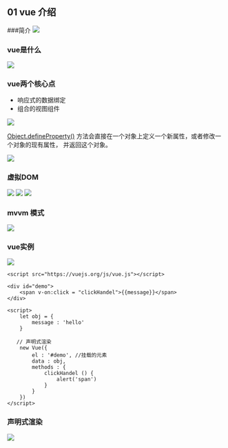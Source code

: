 ## 01 vue 介绍

###简介
![](./images/Jietu20171206-110538.jpg)

### vue是什么
![](./images/Jietu20171206-110729.jpg)

### vue两个核心点

- 响应式的数据绑定
- 组合的视图组件

![](./images/Jietu20171206-110858.jpg)


[Object.defineProperty()](https://developer.mozilla.org/zh-CN/docs/Web/JavaScript/Reference/Global_Objects/Object/defineProperty) 方法会直接在一个对象上定义一个新属性，或者修改一个对象的现有属性， 并返回这个对象。

![](./images/Jietu20171206-111521@2x.jpg)

### 虚拟DOM 

![](./images/Jietu20171206-111804.jpg)
![](./images/Jietu20171206-112125.jpg)
![](./images/虚拟DOM示意图.png)

### mvvm 模式
![](./images/Jietu20171206-134334.jpg)

### vue实例

![](./images/Jietu20171206-142233.jpg)

    <script src="https://vuejs.org/js/vue.js"></script>
    
    <div id="demo"> 
    	<span v-on:click = "clickHandel">{{message}}</span>
    </div>
    
    <script>
    	let obj = {
    		message : 'hello'
    	}
       
       // 声明式渲染
    	new Vue({
    		el : '#demo', //挂载的元素
    		data : obj,
    		methods : {
    			clickHandel () {
    				alert('span')
    			}
    		}
    	})
    </script>

### 声明式渲染

![](./images/Jietu20171206-143348.jpg)
